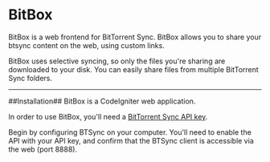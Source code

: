 BitBox
======

BitBox is a web frontend for BitTorrent Sync.  BitBox allows you to share your btsync content on the web, using custom links.  

BitBox uses selective syncing, so only the files you're sharing are downloaded to your disk.  You can easily share files from multiple BitTorrent Sync folders.

-----
##Installation##
BitBox is a CodeIgniter web application.

In order to use BitBox, you'll need a [BitTorrent Sync API key](http://www.bittorrent.com/sync/developers).  

Begin by configuring BTSync on your computer.  You'll need to enable the API with your API key, and confirm that the BTSync client is accessible via the web (port 8888).


